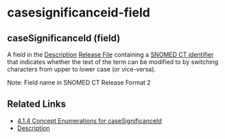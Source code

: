 # casesignificanceid-field

## caseSignificanceId (field)

A field in the [Description](https://confluence.ihtsdotools.org/display/DOCGLOSS/Description) [Release File](https://confluence.ihtsdotools.org/display/DOCGLOSS/Release+File) containing a [SNOMED CT identifier](https://confluence.ihtsdotools.org/display/DOCGLOSS/SNOMED+CT+identifier) that indicates whether the text of the term can be modified to by switching characters from upper to lower case (or vice-versa).

Note: Field name in SNOMED CT Release Format 2

## Related Links

* [4.1.4 Concept Enumerations for caseSignificanceId](../../../pages/createpage.action)
* [Description](https://confluence.ihtsdotools.org/display/DOCRELFMT/Description+file)
